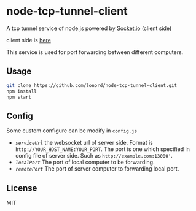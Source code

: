 # node-tcp-tunnel-client
A tcp tunnel service of node.js powered by [Socket.io](https://socket.io) (client side)

client side is [here](https://github.com/lonord/node-tcp-tunnel-server)

This service is used for port forwarding between different computers.

## Usage

```bash
git clone https://github.com/lonord/node-tcp-tunnel-client.git
npm install
npm start
```

## Config
Some custom configure can be modify in `config.js`

- *`serviceUrl`* the websocket url of server side. Format is `http://YOUR_HOST_NAME:YOUR_PORT`.
The port is one which specified in config file of server side. 
Such as `http://example.com:13000'`.
- *`localPort`* The port of local computer to be forwarding.
- *`remotePort`* The port of server computer to forwarding local port.

## License
MIT